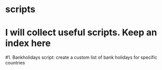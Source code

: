 # scripts
# I will collect useful scripts. Keep an index here


#1. Bankholidays script: create a custom list of bank holidays for specific countries
